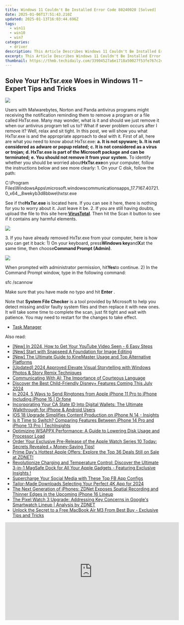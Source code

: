```yaml
---
title: Windows 11 Couldn't Be Installed Error Code 80240020 [Solved]
date: 2025-01-06T17:51:43.210Z
updated: 2025-01-13T16:03:44.696Z
tags:
  - win11
  - win10
  - win7
categories:
  - driver
description: This Article Describes Windows 11 Couldn't Be Installed Error Code 80240020 [Solved]
excerpt: This Article Describes Windows 11 Couldn't Be Installed Error Code 80240020 [Solved]
thumbnail: https://thmb.techidaily.com/33904527a6e1718a50027f53fe767c2c1eedacdbdef4cb5558c43f077a848c48.jpg
---
```


## Solve Your HxTsr.exe Woes in Windows 11 – Expert Tips and Tricks

![](https://images.drivereasy.com/wp-content/uploads/2017/06/img_594c93a245495.jpg)

Users with Malwarebytes, Norton and Panda antivirus programs might receiving the notification reminding them to remove a program or a file called HxTsr.exe. Many may wonder, what is it and should we just remove it when our antivirus program tell us to? What if sever problem occurs after I remove it? Well, relax and sit tight. In this post, we will show you what HxTsr.exe is and the appropriate approach to deal with it. First of all, here are what you need to know about HxTsr.exe: **a. It is not spyware;** **b. It is not considered as adware or popup related;** **c. It is not considered as a virus or trojan;**   **d. HxTsr.exe is part of the Microsoft package and can be terminated;** **e. You should not remove it from your system.** To identify whether you should be worried about**HxTsr.exe**on your computer, follow the instructions below and see more clearly: 1\. On your C disk, follow the path:

C:\Program Files\WindowsApps\microsoft.windowscommunicationsapps_17.7167.40721.0_x64__8wekyb3d8bbwe\hxtsr.exe

 See if the**HxTsr.exe** is located here. If you can see it here, there is nothing for you to worry about it. Just leave it be. 2\. If you are still having doubts, upload the file to this site here:[**VirusTotal**](https://www.virustotal.com/). Then hit the Scan it button to see if it contains any harmful elements.

![](https://images.drivereasy.com/wp-content/uploads/2017/06/img_594c99f6849c0.png)

3\. If you have already removed HxTsr.exe from your computer, here is how you can get it back: 1) On your keyboard, press**Windows key**and**X**at the same time, then choose**Command Prompt (Admin)**.

![](https://images.drivereasy.com/wp-content/uploads/2017/06/img_594c9ad4aa3e0.png)

When prompted with administrator permission, hit**Yes**to continue. 2) In the Command Prompt window, type in the following command:

sfc /scannow

Make sure that you have made no typo and hit **Enter** .

 Note that **System File Checker**  is a tool provided by Microsoft to help you detect missing and/or faulty system files and then replace it with new ones. It will take some time to complete the scan, just fit tight and wait with patience. You may need to restart for the changes to take effect.

* [Task Manager](https://tools.techidaily.com/drivereasy/download/)

<ins class="adsbygoogle"
     style="display:block"
     data-ad-format="autorelaxed"
     data-ad-client="ca-pub-7571918770474297"
     data-ad-slot="1223367746"></ins>

<ins class="adsbygoogle"
     style="display:block"
     data-ad-client="ca-pub-7571918770474297"
     data-ad-slot="8358498916"
     data-ad-format="auto"
     data-full-width-responsive="true"></ins>

<span class="atpl-alsoreadstyle">Also read:</span>
<div><ul>
<li><a href="https://youtube-web.techidaily.com/n-2024-how-to-get-your-youtube-video-seen-6-easy-steps/"><u>[New] In 2024, How to Get Your YouTube Video Seen - 6 Easy Steps</u></a></li>
<li><a href="https://article-files.techidaily.com/new-start-with-snapseed-a-foundation-for-image-editing/"><u>[New] Start with Snapseed A Foundation for Image Editing</u></a></li>
<li><a href="https://some-skills.techidaily.com/new-the-ultimate-guide-to-kinemaster-usage-and-top-alternative-platforms/"><u>[New] The Ultimate Guide to KineMaster Usage and Top Alternative Platforms</u></a></li>
<li><a href="https://fox-hovers.techidaily.com/updated-2024-approved-elevate-visual-storytelling-with-windows-photos-and-story-remix-techniques/"><u>[Updated] 2024 Approved Elevate Visual Storytelling with Windows Photos & Story Remix Techniques</u></a></li>
<li><a href="https://tech-hub.techidaily.com/communicating-with-ai-the-importance-of-courteous-language/"><u>Communicating With AI: The Importance of Courteous Language</u></a></li>
<li><a href="https://technical-tips.techidaily.com/discover-the-best-child-friendly-disneyplus-features-coming-this-july-2024/"><u>Discover the Best Child-Friendly Disney+ Features Coming This July 2024</u></a></li>
<li><a href="https://iphone-transfer.techidaily.com/in-2024-5-ways-to-send-ringtones-from-apple-iphone-11-pro-to-iphone-including-iphone-15-drfone-by-drfone-transfer-from-ios/"><u>In 2024, 5 Ways to Send Ringtones from Apple iPhone 11 Pro to iPhone Including iPhone 15 | Dr.fone</u></a></li>
<li><a href="https://tech-haven.techidaily.com/incorporating-your-ca-state-id-into-digital-wallets-the-ultimate-walkthrough-for-iphone-and-android-users/"><u>Incorporating Your CA State ID Into Digital Wallets: The Ultimate Walkthrough for iPhone & Android Users</u></a></li>
<li><a href="https://tech-haven.techidaily.com/ios-18-upgrade-simplifies-content-production-on-iphone-n-14-insights/"><u>IOS 18 Upgrade Simplifies Content Production on iPhone N 14 - Insights</u></a></li>
<li><a href="https://tech-haven.techidaily.com/is-it-time-to-switch-comparing-features-between-iphone-14-pro-and-iphone-13-pro-techinsights/"><u>Is It Time to Switch? Comparing Features Between iPhone 14 Pro and iPhone 13 Pro | TechInsights</u></a></li>
<li><a href="https://win-blog.techidaily.com/optimizing-wsappx-performance-a-guide-to-lowering-disk-usage-and-processor-load/"><u>Optimizing WSAPPX Performance: A Guide to Lowering Disk Usage and Processor Load</u></a></li>
<li><a href="https://tech-haven.techidaily.com/order-your-exclusive-pre-release-of-the-apple-watch-series-10-today-secrets-revealed-plus-money-saving-tips/"><u>Order Your Exclusive Pre-Release of the Apple Watch Series 10 Today: Secrets Revealed + Money-Saving Tips!</u></a></li>
<li><a href="https://tech-haven.techidaily.com/prime-days-hottest-apple-offers-explore-the-top-36-deals-still-on-sale-at-zdnet/"><u>Prime Day's Hottest Apple Offers: Explore the Top 36 Deals Still on Sale at ZDNET!</u></a></li>
<li><a href="https://tech-haven.techidaily.com/revolutionize-charging-and-temperature-control-discover-the-ultimate-3-in-1-magsafe-dock-for-all-your-apple-gadgets-featuring-exclusive-insights/"><u>Revolutionize Charging and Temperature Control: Discover the Ultimate 3-in-1 MagSafe Dock for All Your Apple Gadgets - Featuring Exclusive Insights !</u></a></li>
<li><a href="https://facebook.techidaily.com/supercharge-your-social-media-with-these-top-fb-app-configs/"><u>Supercharge Your Social Media with These Top FB App Configs</u></a></li>
<li><a href="https://fox-boxes.techidaily.com/tailor-made-downloads-selecting-your-perfect-4k-app-for-2024/"><u>Tailor-Made Downloads Selecting Your Perfect 4K App for 2024</u></a></li>
<li><a href="https://tech-haven.techidaily.com/the-next-generation-of-iphones-zdnet-exposes-spatial-recording-and-thinner-edges-in-the-upcoming-iphone-16-lineup/"><u>The Next Generation of iPhones: ZDNet Exposes Spatial Recording and Thinner Edges in the Upcoming iPhone 16 Lineup</u></a></li>
<li><a href="https://tech-haven.techidaily.com/the-pixel-watch-3-upgrade-addressing-key-concerns-in-googles-smartwatch-lineup-analysis-by-zdnet/"><u>The Pixel Watch 3 Upgrade: Addressing Key Concerns in Google's Smartwatch Lineup | Analysis by ZDNET</u></a></li>
<li><a href="https://tech-haven.techidaily.com/unlock-the-secret-to-a-free-macbook-air-m3-from-best-buy-exclusive-tips-and-tricks/"><u>Unlock the Secret to a Free MacBook Air M3 From Best Buy - Exclusive Tips and Tricks</u></a></li>
</ul></div>

<!-- affiliate ads begin -->
<iframe width="560" height="315" src="https://www.youtube.com/embed/Xa2_mFu-obA?si=_xDGF1pv-dnuaDOr" title="YouTube video player" frameborder="0" allow="accelerometer; autoplay; clipboard-write; encrypted-media; gyroscope; picture-in-picture; web-share" referrerpolicy="strict-origin-when-cross-origin" allowfullscreen></iframe>
<!-- affiliate ads end -->

